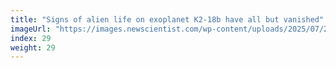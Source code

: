 ```yaml
---
title: "Signs of alien life on exoplanet K2-18b have all but vanished"
imageUrl: "https://images.newscientist.com/wp-content/uploads/2025/07/25165419/SEI_260079229.jpg?width=788"
index: 29
weight: 29
---
```

